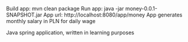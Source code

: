 Build app: mvn clean package
Run app: java -jar money-0.0.1-SNAPSHOT.jar
App url: http://localhost:8080/app/money
App generates monthly salary in PLN for daily wage

Java spring application, written in learning purposes
